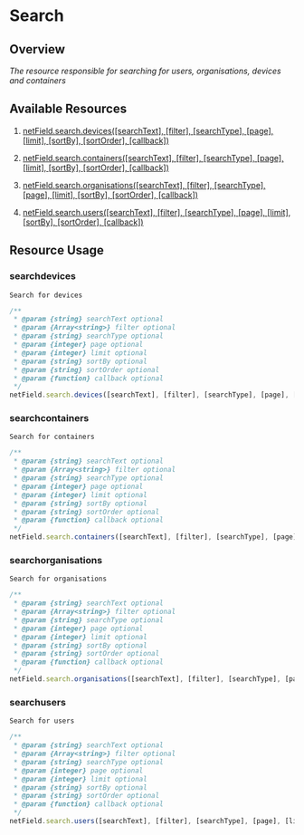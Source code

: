 # Search

## Overview
*The resource responsible for searching for users, organisations, devices and containers*

## Available Resources

1. [netField.search.devices([searchText], [filter], [searchType], [page], [limit], [sortBy], [sortOrder], [callback])](#searchdevices)

2. [netField.search.containers([searchText], [filter], [searchType], [page], [limit], [sortBy], [sortOrder], [callback])](#searchcontainers)

3. [netField.search.organisations([searchText], [filter], [searchType], [page], [limit], [sortBy], [sortOrder], [callback])](#searchorganisations)

4. [netField.search.users([searchText], [filter], [searchType], [page], [limit], [sortBy], [sortOrder], [callback])](#searchusers)

## Resource Usage

### searchdevices

    Search for devices

```javascript
/**
 * @param {string} searchText optional
 * @param {Array<string>} filter optional
 * @param {string} searchType optional
 * @param {integer} page optional
 * @param {integer} limit optional
 * @param {string} sortBy optional
 * @param {string} sortOrder optional
 * @param {function} callback optional
 */
netField.search.devices([searchText], [filter], [searchType], [page], [limit], [sortBy], [sortOrder], [callback])
```

### searchcontainers

    Search for containers

```javascript
/**
 * @param {string} searchText optional
 * @param {Array<string>} filter optional
 * @param {string} searchType optional
 * @param {integer} page optional
 * @param {integer} limit optional
 * @param {string} sortBy optional
 * @param {string} sortOrder optional 
 * @param {function} callback optional
 */
netField.search.containers([searchText], [filter], [searchType], [page], [limit], [sortBy], [sortOrder], [callback])
```

### searchorganisations

    Search for organisations

```javascript
/**
 * @param {string} searchText optional
 * @param {Array<string>} filter optional
 * @param {string} searchType optional
 * @param {integer} page optional
 * @param {integer} limit optional
 * @param {string} sortBy optional
 * @param {string} sortOrder optional
 * @param {function} callback optional
 */
netField.search.organisations([searchText], [filter], [searchType], [page], [limit], [sortBy], [sortOrder], [callback])
```

### searchusers

    Search for users

```javascript
/**
 * @param {string} searchText optional
 * @param {Array<string>} filter optional
 * @param {string} searchType optional
 * @param {integer} page optional
 * @param {integer} limit optional
 * @param {string} sortBy optional
 * @param {string} sortOrder optional
 * @param {function} callback optional
 */
netField.search.users([searchText], [filter], [searchType], [page], [limit], [sortBy], [sortOrder], [callback])
```
